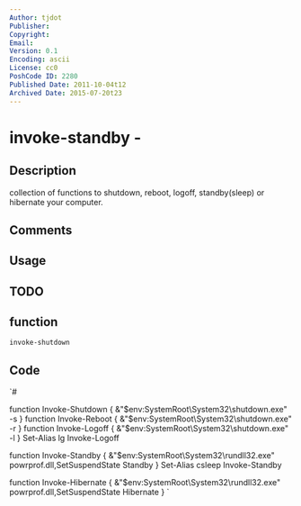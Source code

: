 ```yaml
---
Author: tjdot
Publisher: 
Copyright: 
Email: 
Version: 0.1
Encoding: ascii
License: cc0
PoshCode ID: 2280
Published Date: 2011-10-04t12
Archived Date: 2015-07-20t23
---
```


# invoke-standby - 

## Description

collection of functions to shutdown, reboot, logoff, standby(sleep) or hibernate your computer.

## Comments



## Usage



## TODO



## function

`invoke-shutdown`

## Code

`#
 
 function Invoke-Shutdown
 {
     &"$env:SystemRoot\System32\shutdown.exe" -s
 }
 function Invoke-Reboot
 {
     &"$env:SystemRoot\System32\shutdown.exe" -r
 }
 function Invoke-Logoff
 {
     &"$env:SystemRoot\System32\shutdown.exe" -l
 }
 Set-Alias lg Invoke-Logoff
 
 function Invoke-Standby
 {
     &"$env:SystemRoot\System32\rundll32.exe" powrprof.dll,SetSuspendState Standby
 }
 Set-Alias csleep Invoke-Standby
 
 function Invoke-Hibernate
 {
     &"$env:SystemRoot\System32\rundll32.exe" powrprof.dll,SetSuspendState Hibernate
 }
`

